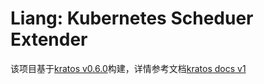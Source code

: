 # Liang: Kubernetes Scheduer Extender

该项目基于[kratos v0.6.0](https://github.com/go-kratos/kratos/tree/v1.0.0)构建，详情参考文档[kratos docs v1](https://v1.go-kratos.dev/#/kratos-tool)
